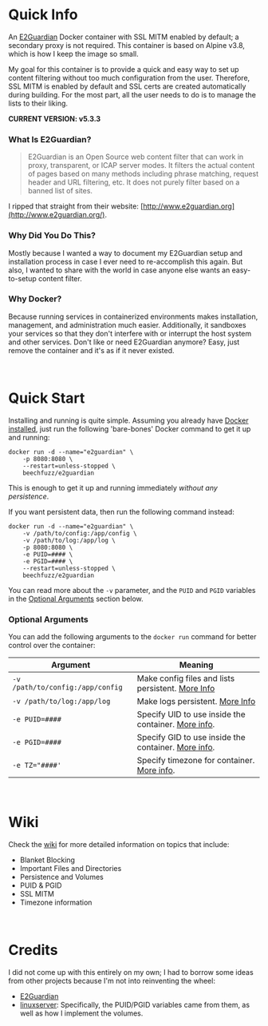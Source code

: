 # Quick Info
An [E2Guardian](https://github.com/e2guardian/e2guardian) Docker container with SSL MITM enabled by default; a secondary proxy is not required.  This container is based on Alpine v3.8, which is how I keep the image so small.

My goal for this container is to provide a quick and easy way to set up content filtering without too much configuration from the user.  Therefore, SSL MITM is enabled by default and SSL certs are created automatically during building.  For the most part, all the user needs to do is to manage the lists to their liking.

**CURRENT VERSION:  v5.3.3**

### What Is E2Guardian?

> E2Guardian is an Open Source web content filter that can work in proxy, transparent, or ICAP server modes.  It filters the actual content of pages based on many methods including phrase matching, request header and URL filtering, etc.  It does not purely filter based on a banned list of sites.

I ripped that straight from their website: [http://www.e2guardian.org](http://www.e2guardian.org/).

### Why Did You Do This?

Mostly because I wanted a way to document my E2Guardian setup and installation process in case I ever need to re-accomplish this again.  But also, I wanted to share with the world in case anyone else wants an easy-to-setup content filter.

### Why Docker?

Because running services in containerized environments makes installation, management, and administration much easier.  Additionally, it sandboxes your services so that they don't interfere with or interrupt the host system and other services.  Don't like or need E2Guardian anymore?  Easy, just remove the container and it's as if it never existed.

  
&nbsp;


# Quick Start
Installing and running is quite simple.  Assuming you already have [Docker installed](https://docs.docker.com/v17.09/engine/installation/), just run the following 'bare-bones' Docker command to get it up and running:

    docker run -d --name="e2guardian" \
        -p 8080:8080 \
        --restart=unless-stopped \
        beechfuzz/e2guardian

This is enough to get it up and running immediately *without any persistence*.  

If you want persistent data, then run the following command instead:

    docker run -d --name="e2guardian" \
        -v /path/to/config:/app/config \
        -v /path/to/log:/app/log \
        -p 8080:8080 \
        -e PUID=#### \
        -e PGID=#### \
        --restart=unless-stopped \
        beechfuzz/e2guardian
        
You can read more about the `-v` parameter, and the `PUID` and `PGID` variables in the [Optional Arguments](#optional-arguments) section below.

### Optional Arguments
You can add the following arguments to the `docker run` command for better control over the container:

Argument |Meaning 
-|-
`-v /path/to/config:/app/config`|Make config files and lists persistent. [More Info](https://github.com/beechfuzz/e2guardian-docker/wiki/Persistence-and-Volumes)
`-v /path/to/log:/app/log`| Make logs persistent. [More Info](https://github.com/beechfuzz/e2guardian-docker/wiki/Persistence-and-Volumes)
`-e PUID=####`| Specify UID to use inside the container.  [More info](https://github.com/beechfuzz/e2guardian-docker/wiki/PUID-&-PGID).
`-e PGID=####`| Specify GID to use inside the container.  [More info](https://github.com/beechfuzz/e2guardian-docker/wiki/PUID-&-PGID).
`-e TZ="####'`| Specify timezone for container.  [More info](https://github.com/beechfuzz/e2guardian-docker/wiki/Timezone).

&nbsp;

# Wiki

Check the [wiki](https://github.com/beechfuzz/e2guardian-docker/wiki) for more detailed information on topics that include:

* Blanket Blocking
* Important Files and Directories
* Persistence and Volumes
* PUID & PGID
* SSL MITM
* Timezone information

&nbsp;

# Credits

I did not come up with this entirely on my own; I had to borrow some ideas from other projects because I'm not into reinventing the wheel:

* [E2Guardian](http://www.e2guardian.org)
* [linuxserver](https://hub.docker.com/u/linuxserver):  Specifically, the PUID/PGID variables came from them, as well as how I implement the volumes.

